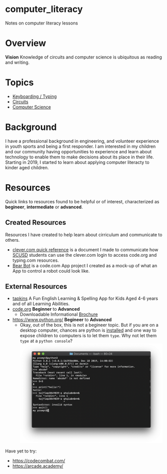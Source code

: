 # computer_literacy

Notes on computer literacy lessons

# Overview

**Vision**  Knowledge of circuits and computer science is ubiquitous as reading and writing.

# Topics
* [Keyboarding / Typing](./typing.md)
* [Circuits](./circuits.md)
* [Computer Science](./computer_science.md)

# Background

I have a professional background in engineering, and volunteer experience in youth sports and being a first responder.   I am interested in my children and our community having opportunities to experience and learn about technology to enable them to make decisions about its place in their life.   Starting in 2019, I started to learn about applying computer literacty to kinder aged children.

# Resources

Quick links to resources found to be helpful or of interest, characterized as **begineer**, **intermediate** or **advanced**.

## Created Resources

Resources I have created to help learn about cirriculum and communicate to others.

* [clever.com quick reference](https://docs.google.com/document/d/1qtMP3LzquHEirfda712Foy8iN9O0yexxkMmN1kxkFEg/edit?usp=sharing) is a document I made to communicate how [SCUSD](https://www.scusd.edu/) students can use the clever.com login to access code.org and typing.com resources.
* [Bear Bot](https://studio.code.org/projects/applab/pLba-GGaMFFM-1QfC2RRLMQfEgiujXZG4f_BU7r1kss) is a code.com App project I created as a mock-up of what an App to control a robot could look like.  

## External Resources

* [tapkins](https://tapkins.com/) A Fun English Learning & Spelling App for Kids Aged 4-6 years and of all Learning Abilities.
* [code.org](https://code.org/) **Beginner** to **Advanced**
    * Downloadable Informational [Brochure](https://www.dropbox.com/s/ivrnloivh7ygpwr/csfadminbrochure2019.pdf?dl=0)
* https://www.python.org/ **Begineer** to **Advanced**
    * Okay, out of the box, this is not a begineer topic.  But if you are on a desktop computer, chances are python is [installed](https://www.dummies.com/programming/python/write-a-simple-program-in-python/) and one way to expose children to computers is to let them `type`.  Why not let them `type` at a `python console`? ![Python console as typing canvas](python_console_as_typing_canvas.png)

Have yet to try:

* https://codecombat.com/
* https://arcade.academy/
